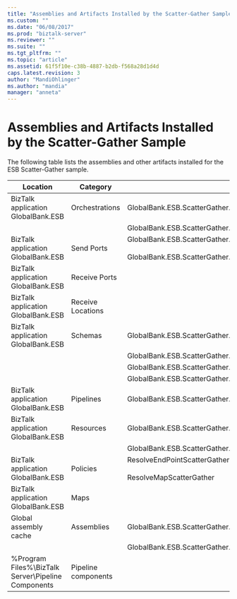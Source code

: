 ```yaml
---
title: "Assemblies and Artifacts Installed by the Scatter-Gather Sample | Microsoft Docs"
ms.custom: ""
ms.date: "06/08/2017"
ms.prod: "biztalk-server"
ms.reviewer: ""
ms.suite: ""
ms.tgt_pltfrm: ""
ms.topic: "article"
ms.assetid: 61f5f10e-c38b-4887-b2db-f568a28d1d4d
caps.latest.revision: 3
author: "MandiOhlinger"
ms.author: "mandia"
manager: "anneta"
---
```

# Assemblies and Artifacts Installed by the Scatter-Gather Sample
The following table lists the assemblies and other artifacts installed for the ESB Scatter-Gather sample.  
  
|Location|Category|Name and version of the component|  
|--------------|--------------|---------------------------------------|  
|BizTalk application GlobalBank.ESB|Orchestrations|GlobalBank.ESB.ScatterGather.Processes.Broker|  
|||GlobalBank.ESB.ScatterGather.Processes.ServiceDispatcher|  
|BizTalk application GlobalBank.ESB|Send Ports|GlobalBank.ESB.ScatterGather.Processes_2.0.0.0_<br /><br /> GlobalBank.ESB.ScatterGather.Processes.ServiceDispatcher_ServiceRequestPort_d98186f1038d4721|  
|BizTalk application GlobalBank.ESB|Receive Ports||  
|BizTalk application GlobalBank.ESB|Receive Locations||  
|BizTalk application GlobalBank.ESB|Schemas|GlobalBank.ESB.ScatterGather.Schemas.RequestMetaData Version 2.0.0.0|  
|||GlobalBank.ESB.ScatterGather.Schemas.AggregatedResponse Version 2.0.0.0|  
|||GlobalBank.ESB.ScatterGather.Schemas.ServiceResponse Version 2.0.0.0|  
|||GlobalBank.ESB.ScatterGather.Schemas.ServicePayload Version 2.0.0.0|  
|BizTalk application GlobalBank.ESB|Pipelines|GlobalBank.ESB.ScatterGather.Processes.AggregatingPipeline Version 2.0.0.0|  
|BizTalk application GlobalBank.ESB|Resources|GlobalBank.ESB.ScatterGather.Processes Version 2.0.0.0|  
|||GlobalBank.ESB.ScatterGather.Schemas Version 2.0.0.0|  
|BizTalk application GlobalBank.ESB|Policies|ResolveEndPointScatterGather<br /><br /> ResolveMapScatterGather|  
|BizTalk application GlobalBank.ESB|Maps||  
|Global assembly cache|Assemblies|GlobalBank.ESB.ScatterGather.Processes Version 2.0.0.0|  
|||GlobalBank.ESB.ScatterGather.Schemas Version 2.0.0.0|  
|%Program Files%\\BizTalk Server\Pipeline Components|Pipeline components||